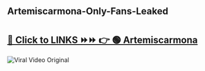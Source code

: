 
 ## Artemiscarmona-Only-Fans-Leaked

# <h2><a href="https://clipsfans.com/Artemiscarmona&ref=git">🔗 Click to LINKS ⏩⏩ 👉 🟢 Artemiscarmona </a></h2>

<a href="https://clipsfans.com/Artemiscarmona&ref=git" rel="nofollow" data-target="animated-image.originalLink"><img src="https://i.ibb.co.com/xMMVF88/686577567.gif" alt="Viral Video Original" style="max-width: 100%; display: inline-block;" data-target="animated-image.originalImage"></a>
